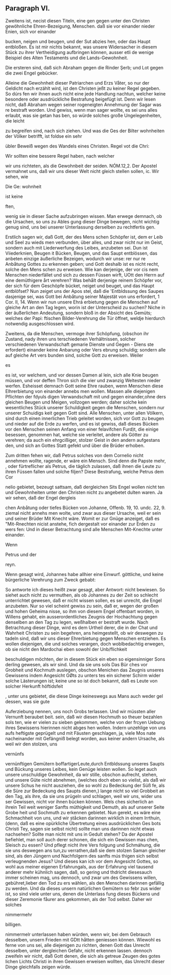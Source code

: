 
<!-- seite 734 -->

Paragraph VI.
-------------

Zweitens ist, necist diesen Titeln, eine gen gegen unter den Christen gewöhnliche Ehren-Bezeigung, Menschen. daß sie vor einander nieder Enien, sich vor einander

bucken, neigen und beugen, und der Sut abzies hen, oder das Haupt entbloßen. Es ist mir nichts bekannt, was unsere Widersacher in diesem Stück zu ihrer Vertheidigung aufbringen können, ausser etli de wenige Beispiel des Alten Testaments und die Lands-Gewohnheit.

Die ersteren sind, daß sich Abraham gegen die Rinder Şerb; und Lot gegen die zwei Engel gebücker.

Alleine die Gewohnheit dieser Patriarchen und Erzs Våter, so nur der Geldicht nach erzählt wird, ist den Christen jeßt zu keiner Regel gegeben. So dúrs fen wir ihnen auch nicht eine jede Handlung nachtun, welcher keine besondere oder ausdrückliche Bestrafung beigefügt ist. Denn wir lesen nicht, daß Abraham wegen seiner rogeneigten Annehmung der Sagar was re bestraft worden. Und gewiss, wenn man sager wollte, es sei uns alles erlaubt, was sie getan has ben, so würde solches große Ungelegenheiten, die leicht

zu begreifen sind, nach sich ziehen. Und was die Ges der Bilter wohnheiten der Völker betrifft, ist foldse ein sehr

übler Beweiß wegen des Wandels eines Christen. Regel vot die Chri:

Wir sollten eine bessere Regel haben, nach welcher

wir uns richteten, als die Gewohnbeit der seiden. NÓM.12,2. Der Apostel vermahnet uns, daß wir uns dieser Welt nicht gleich stellen sollen, ic. Wir sehen, wie

Die Ge: wohnheit

ist keine

ften,
<!-- seite 735 -->
wenig sie in dieser Sache aufzubringen wissen. Man erwege demnach, ob die Ursachen, so uns zu Ables gung dieser Dinge bewegen, nicht wichtig genug sind, uns bei unserer Unterlassung derselben zu rechtfertis gen.

Erstlich sagen wir, daß Gott, der des Mens schen Schöpfer ist, dem er Leib und Seel zu wieds men verbunden, über alles, und zwar nicht nur im Geist, sondern auch mit Liederwerfung des Leibes, anzubeten sei. Dun ist Viiederknien, Beugen it Bücken, Beugen, und das Saupt entblössen, das anbeten einzige äußerliche Bezeigen, wodurch wir unse: rer nur re Anbåtung Gottes zu erkennen geben; und Gott deshalb
 ist es nicht recht, solche den Mens schen zu erweisen. Wie kan derjenige, der vor cis nem Menschen niederfället und sich zu dessen Füssen wirft, UOtt den Herrn auf eine demüthigere årt verehren? Was behålt derjenige reinem Schöpfer vor, der sich für dem Geschöpfe bücket, neiget und beuget, und das Haupt entblöfset? Nun zeiget uns der Apos stel, daß die 'Entbldssung des Saupes dasjenige sei, was Gott bei Anbåtung seiner Majestät von uns erfordert, 1 Cor. II, 14. Wenn wir nun unsere Ehrá erbietung gegen die Menschen auf gleiche Art an den Tag legen, worin ist der Unterscheid zu suchen? Niche in der äußerlichen Andeutung, sondern bloß in der Absicht des Gemüts; welches der Papi: ftischen Bilder-Verehrung die Tür öffnet, weldje hierdurch notwendig ausgeschlossen wird.

Zweitens, da die Menschen, vermoge  ihrer Schöpfung, (obschon ihr Zustand, nady ihren uns terschiedenen Verhältnissen, solcher verschiedenen Verwandschaft gemarie Dienste und Gegen - Diens ste erfordert) einander keine Anbarung oder Vers ebrung schuldig; sondern alle auf gleiche Art vers bunden sind, solche Gott zu erweisen. Weiler

es
<!-- seite 736 -->
es ist, vor welchem, und vor dessen Damen al lein, sich alle Knie beugen müssen, und vor deffen Thron sich die vier und zwanzig Weltesten nieder werfen. Esheisset demnach Gott seine Ehre rauben, wenn Menschen diese Elhrerbietung von einander annebs men wollen. Massen alle diejenigen Pflichten der fdyuls digen Verwandschaft mit und gegen einander,ohne ders gleichen Beugen und Meigen, vollzogen werden; daher solche kein wesentliches Stück unserer Schuldigkeit gegen die Menschen, sondern nur unserer Schuidigs keit gegen Gott sind. Alle Menschen, unter allen Völkern, sind durch einen innerlichen Trieb geleitet worden, sich vor Gott zu beugen und nieder auf die Erde zu werfen, und es ist gewiss, daß dieses Bücken vor den Menschen seinen Anfang von einer felavifchen Furd)t, die einige besessen, genommen hat, welche sie verleitet, andere als Götter zu verehren; da auch ein ehrgcißiger, stolzer Geist in den andern aufgestans den, und sich an Gottes Statt gefekt und über die Brüder erhoben.

Zum dritten fehen wir, daß Petrus solches von dem Cornelio nicht annehmen wollte, ragende, er wäre ein Mensch. Sind denn die Papste mehr, , oder fürtreflicher als Petrus, die täglich zulassen, daß ihnen die Leute zu ihren Füssen fallen und solche filjen? Diese Bestrafung, welche Petrus dem Cor

nelio gebietet, bezeugt sattsam, daß dergleichen Sits Engel wollen nicht ten und Gewohnheiten unter den Christen nicht zu angebetet dulten waren. Ja wir sehen, daß der Engel dergleis

chen Anbåtung oder tiefes Bücken von Johanne, Offenb. 19, 10. undc. 22, 9. ziemal nicht annehs men wolte, und zwar aus dieser Ursache, weil er sein und seiner Brüder Mit Knecht wäre. Womit er zur Gnüge anzeiget, daß es "Mit-Rnechten nicist anstehe, fich dergestalt vor einander zur Erden zu wers fen: Und in dieser Betrachtung sind alle Menschen Mit-Knechte unter einander.

Wenn

Petrus und der

reyn.
<!-- seite 737 -->
Wenn gesagt wird, Johannes habe allhier eine Einwurf. göttliche, und keine bürgerliche Verehrung zum Zweck gebabt:

So antworte ich dieses heißt zwar gesagt, aber Antwort: nicht bewiesen. So siehet auch nicht zu vermuthen, als ob Johannes zu der Zeit so schlecht unterrichtet gewesen, daß er nicht wissen sollen, es sei unrecht, die Engel anzubeten. Nur so viel scheint gewiss zu sein, daß er, wegen der großen und hohen Geheima nisse, so ihm von diesem Engel offenbart worden, in Willens gehabt, ein ausserordentliches Zeugnis der Hochachtung gegen denselben an den Tag zu legen, weßhalben er bestraft wurde. Nach Betrachtung dieser Dinge, wird es dem Urtheil derer, die in der Chat und Wahrheit Christen zu sein begehren, ans heimgestellt, ob wir deswegen zu tadeln sind, daß wir uns dieser Ehrerbietung gegen Menschen entziehen. Es wollen diejenigen, die und solches verargen, doch woblbedachtig erwegen, ob sie nicht den Mardochai eben sowohl der Unb/flichkeit

beschuldigen möchten, der in diesem Stück ein eben so eigensinniger Sons derling gewesen, als wir sind. Und da sie uns sols Das Bür ches vor Grobheit und Kochmuth auslegen, obschon Menichen das Zeugnis unseres Gewissens indem Angesicht GØts zu unters tes ein sicherer Schirm wider solche Lästerungen ist; keine une so ist doch bekannt, daß es Leute von solcher Herkunft höftidsfeit

, unter uns gebietet, die diese Dinge keineswegs aus Mans auch weder gel dessen, was sie gute

Auferziebung nennen, uns noch Grobs terlassen. Und wir müssten aller Vernunft beraubet beit. sein, daß wir diesen Hochmuth so theuer bezahlen sols ten, wie er vielen zu sieben gekommen, welche von der frcyen Uebung ihres Sewissens hierinnen nicht abges hen wollen. Indern unzehlige von uns aufs heftigste geprügelt und mit Fäusten geschlagen, ja, viele Mos nate nacheinander mit Gefängniß belegt worden, aus keiner andern Ursache, als weil wir den stolzen, uns

vernünfs





<!-- seite 738 -->
vernünftigen Gemütern boffartigerLeute,durch Entbldssung unseres Saupts und Bückung unseres Leibes, kein Genüge leisten wollen. So leget auch unsere unschuldige Gewohnheit, da wir stille, obschon aufrecht, stehen, und unsere Güte nicht abnehmen, (welches doch eben so vielist, als daß wir unsere Schus he nicht ausziehen, die so wohl zu Bedeckung der Süß fe, als die Süre zur Bedeckung des Saupts dienen,) lange nicht so viel Grobbeit an den Tag, als ihre, da sie uns prügeln und schlagen, weil wir uns, wider uns ser Gewissen, nicht vor ihnen bücken können. Wels ches sicherlich an ihrein Teil weit weniger Sanfts müthigkeit und Demuth, als auf unserer Seite Grobe heit und Sochmuth zu erkennen gebietet. Nun gerekt, es wäre eine Schmachheit von uns, und wir ståcken darinnen wirklich in einem Irrthuin, (denn, daß es eine opürkliche Übertretung eines ausdrücklichen Ges bots Christi Tey, sagen sie selbst nicht) sollte man uns darinnen nicht etwas nachsehen? Sollte man nicht mit uns in Gedult stehen? Da der Apostel befiehlet, man soll auch derer schonen, die sich ein Gewissen mas chen, Sleisch zu essen? Und pflegt nicht ihre Vers folgung und Schmáhung, die sie uns deswegen ans tun,zu verrathen,daß sie dem stolzen Saman gleicher sind, als den Jüngern und Nachfolgern des sanfts mús thigen sich selbst verleugnenden Jesus? Und dieses kan ich vor dem Angesicht Gottes, so wohl aus meiner eigenen Erfahrungals, aus der Erfahrung viel tausend anderer mehr kühnlich sagen, daß, so gering und thdricht diesesauch immer scheinen mag, uns dennoch, und zwar um des Gewissens willen, gebühret,lieber den Tod zu ers wählen, als den Menschen darinnen gefällig zu werden. Und da dieses unsern natürlichen Gemütern so febr zus wider ist, so sind viele unter uns, denen die Unterlass fung dieses Bückens und dieser Zeremonie fåurer ans gekommen, als der Tod selbst. Daher wir solches

nimmermehr


billigen.
<!-- seite 739 -->
nimmermelr unterlassen haben würden, wenn wir, bei
dem Gebrauch desselben, unsern Frieden mit GDtt
håtten geniessen können. Wiewohl es ferne von uns
sei, alle diejenigen zu richten, denen Gott das
Unrecht desselben, unter dergleichen Gefahr, nicht
erkennen lassen. dennoch zweifeln wir nicht, daß
Gott denen, die sich als getreue Zeugen des gotes
lichen Lichts Christi in ihren Gewissen erweisen
wollten, das Unrecht dieser Dinge gleichfalls zeigen
würde.
